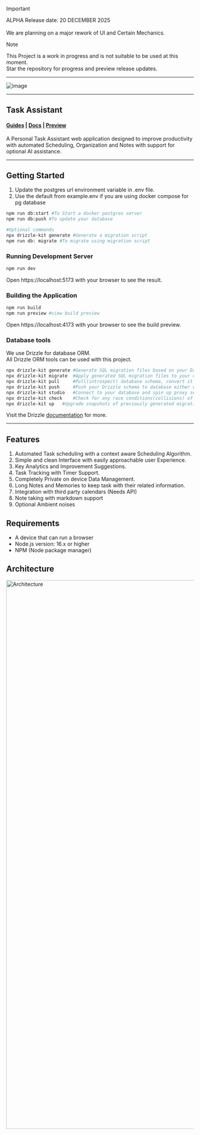 

> [!IMPORTANT]
> ALPHA Release date: 20 DECEMBER 2025 <br>
> <br>
> We are planning on a major rework of UI and Certain Mechanics. <br>


> [!NOTE]
> This Project is a work in progress and is not suitable to be used at this moment.<br>
> Star the repository for progress and preview release updates.
<hr>


![image](https://github.com/user-attachments/assets/a241481e-a31a-4c0c-b687-c5f3469103f2)

<hr>

## Task Assistant
#### <a href="/">Guides</a> | <a href="/">Docs</a> | <a href="https://taskassistant.mahinkumar.com">Preview</a>
A Personal Task Assistant web application designed to improve productivity with automated Scheduling, Organization and Notes with support for optional AI assistance.<br>

<hr/>

## Getting Started

1. Update the postgres url environment variable in .env file.
2. Use the default from example.env if you are using docker compose for pg database

```bash
npm run db:start #To Start a docker postgres server
npm run db:push #To update your database

#Optional commands
npx drizzle-kit generate #Generate a migration script
npm run db: migrate #To migrate using migration script
```


### Running Development Server
```bash
npm run dev
```

Open https://localhost:5173 with your browser to see the result.

### Building the Application
```bash
npm run build
npm run preview #view build preview
```

Open https://localhost:4173 with your browser to see the build preview.

### Database tools
We use Drizzle for database ORM. <br> All Drizzle ORM tools can be used with this project. <br>
```bash
npx drizzle-kit generate #Generate SQL migration files based on your Drizzle schema
npx drizzle-kit migrate	 #Apply generated SQL migration files to your database
npx drizzle-kit pull	 #Pull(introspect) database schema, convert it to Drizzle schema and save it to your codebase
npx drizzle-kit push	 #Push your Drizzle schema to database either upon declaration or on subsequent schema changes
npx drizzle-kit studio	 #Connect to your database and spin up proxy server for Drizzle Studio
npx drizzle-kit check	 #Check for any race conditions(collisions) of generated migrations
npx drizzle-kit up	 #Upgrade snapshots of previously generated migrations
```
Visit the Drizzle <a href="https://orm.drizzle.team/docs/kit-overview">documentation</a> for more.

<hr>

## Features
1. Automated Task scheduling with a context aware Scheduling Algorithm.
2. Simple and clean Interface with easily approachable user Experience.
3. Key Analytics and Improvement Suggestions.
4. Task Tracking with Timer Support. 
5. Completely Private on device Data Management. 
6. Long Notes and Memories to keep task with their related information.
7. Integration with third party calendars (Needs API)
8. Note taking with markdown support
9. Optional Ambient noises

## Requirements
* A device that can run a browser
* Node.js version: 16.x or higher
* NPM (Node package manager)


## Architecture
<img width="1472" alt="Architecture" src="https://github.com/user-attachments/assets/f6c372ce-bcc3-4105-9637-b8608e3960e3">


